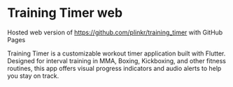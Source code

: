 # Training Timer web 
Hosted web version of https://github.com/plinkr/training_timer with GitHub Pages

Training Timer is a customizable workout timer application built with Flutter. Designed for interval training in MMA, Boxing, Kickboxing, and other fitness routines, this app offers visual progress indicators and audio alerts to help you stay on track.
